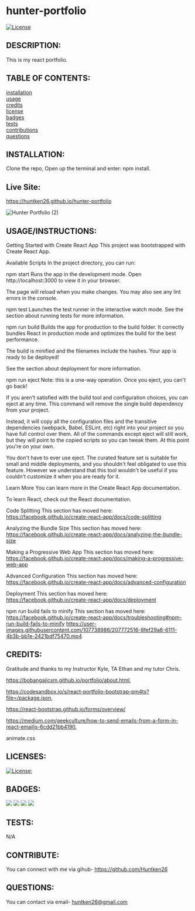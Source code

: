 # hunter-portfolio

[![License](https://img.shields.io/badge/License-MIT-yellow.svg)](https://opensource.org/licenses/MIT)
  
## DESCRIPTION:

This is my react portfolio. 

## TABLE OF CONTENTS:

[installation](#installation) <br/>
[usage](#usageinstructions)<br/>
[credits](#credits)<br/>
[license](#licenses)<br/>
[badges](#badges)<br/>
[tests](#tests)<br/>
[contributions](#contribute)<br/>
[questions](#questions)<br/>

## INSTALLATION:
Clone the repo, Open up the terminal and enter: npm install.

## Live Site:

https://huntken26.github.io/hunter-portfolio

![Hunter Portfolio (2)](https://user-images.githubusercontent.com/107738986/217126161-21aa4fb0-45dd-44b3-8c98-85510b955824.gif)


## USAGE/INSTRUCTIONS:
Getting Started with Create React App
This project was bootstrapped with Create React App.

Available Scripts
In the project directory, you can run:

npm start
Runs the app in the development mode.
Open http://localhost:3000 to view it in your browser.

The page will reload when you make changes.
You may also see any lint errors in the console.

npm test
Launches the test runner in the interactive watch mode.
See the section about running tests for more information.

npm run build
Builds the app for production to the build folder.
It correctly bundles React in production mode and optimizes the build for the best performance.

The build is minified and the filenames include the hashes.
Your app is ready to be deployed!

See the section about deployment for more information.

npm run eject
Note: this is a one-way operation. Once you eject, you can't go back!

If you aren't satisfied with the build tool and configuration choices, you can eject at any time. This command will remove the single build dependency from your project.

Instead, it will copy all the configuration files and the transitive dependencies (webpack, Babel, ESLint, etc) right into your project so you have full control over them. All of the commands except eject will still work, but they will point to the copied scripts so you can tweak them. At this point you're on your own.

You don't have to ever use eject. The curated feature set is suitable for small and middle deployments, and you shouldn't feel obligated to use this feature. However we understand that this tool wouldn't be useful if you couldn't customize it when you are ready for it.

Learn More
You can learn more in the Create React App documentation.

To learn React, check out the React documentation.

Code Splitting
This section has moved here: https://facebook.github.io/create-react-app/docs/code-splitting

Analyzing the Bundle Size
This section has moved here: https://facebook.github.io/create-react-app/docs/analyzing-the-bundle-size

Making a Progressive Web App
This section has moved here: https://facebook.github.io/create-react-app/docs/making-a-progressive-web-app

Advanced Configuration
This section has moved here: https://facebook.github.io/create-react-app/docs/advanced-configuration

Deployment
This section has moved here: https://facebook.github.io/create-react-app/docs/deployment

npm run build fails to minify
This section has moved here: https://facebook.github.io/create-react-app/docs/troubleshooting#npm-run-build-fails-to-minify
https://user-images.githubusercontent.com/107738986/207772516-8fef29a6-6111-4b3b-bb1e-2421bdf75470.mp4

## CREDITS:

Gratitude and thanks to my Instructor Kyle, TA Ethan and my tutor Chris.

 https://bobangajicsm.github.io/portfolio/about.html,

https://codesandbox.io/s/react-portfolio-bootstrap-pm4ts?file=/package.json, 

https://react-bootstrap.github.io/forms/overview/

https://medium.com/geekculture/how-to-send-emails-from-a-form-in-react-emailjs-6cdd21bb4190,

animate.css


## LICENSES:


[![License](https://img.shields.io/badge/License-MIT-yellow.svg)](https://opensource.org/licenses/MIT);

## BADGES:
<img src="https://img.shields.io/badge/Visual_Studio_Code-0078D4?style=for-the-badge&logo=visual%20studio%20code&logoColor=white" />
<img src="https://img.shields.io/badge/Node.js-339933?style=for-the-badge&logo=nodedotjs&logoColor=white" />
<img src="https://img.shields.io/badge/json-5E5C5C?style=for-the-badge&logo=json&logoColor=white" />
<img src="https://img.shields.io/badge/JavaScript-323330?style=for-the-badge&logo=javascript&logoColor=F7DF1E" />

## TESTS:

N/A

## CONTRIBUTE:

You can connect with me via gihub- https://github.com/Huntken26 <br/>


## QUESTIONS:

You can contact via email- huntken26@gmail.com <br/>


